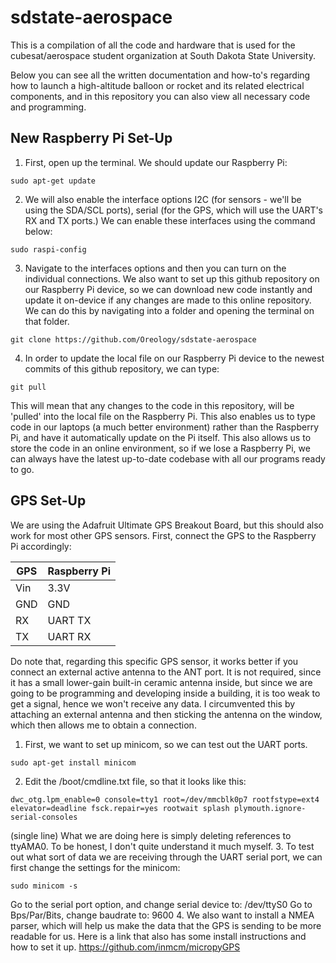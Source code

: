 # sdstate-aerospace


This is a compilation of all the code and hardware that is used for the cubesat/aerospace student organization at South Dakota State University.

Below you can see all the written documentation and how-to's regarding how to launch a high-altitude balloon or rocket and its related electrical components, and in this repository you can also view all necessary code and programming.


## New Raspberry Pi Set-Up
1. First, open up the terminal. We should update our Raspberry Pi:
```
sudo apt-get update
```
2. We will also enable the interface options I2C (for sensors - we'll be using the SDA/SCL ports), serial (for the GPS, which will use the UART's RX and TX ports.) We can enable these interfaces using the command below:
```
sudo raspi-config
```
3. Navigate to the interfaces options and then you can turn on the individual connections.
We also want to set up this github repository on our Raspberry Pi device, so we can download new code instantly and update it on-device if any changes are made to this online repository. We can do this by navigating into a folder and opening the terminal on that folder.
```
git clone https://github.com/Oreology/sdstate-aerospace
```
4. In order to update the local file on our Raspberry Pi device to the newest commits of this github repository, we can type:
```
git pull
```
This will mean that any changes to the code in this repository, will be 'pulled' into the local file on the Raspberry Pi.
This also enables us to type code in our laptops (a much better environment) rather than the Raspberry Pi, and have it automatically update on the Pi itself. This also allows us to store the code in an online environment, so if we lose a Raspberry Pi, we can always have the latest up-to-date codebase with all our programs ready to go.

## GPS Set-Up
We are using the Adafruit Ultimate GPS Breakout Board, but this should also work for most other GPS sensors.
First, connect the GPS to the Raspberry Pi accordingly:

|GPS      |Raspberry Pi  |
|---------|--------------|
|Vin      | 3.3V         |
|GND      | GND          |
|RX       | UART  TX     |
|TX       | UART  RX     |

Do note that, regarding this specific GPS sensor, it works better if you connect an external active antenna to the ANT port. It is not required, since it has a small lower-gain built-in ceramic antenna inside, but since we are going to be programming and developing inside a building, it is too weak to get a signal, hence we won't receive any data. I circumvented this by attaching an external antenna and then sticking the antenna on the window, which then allows me to obtain a connection.

1. First, we want to set up minicom, so we can test out the UART ports.
```
sudo apt-get install minicom
```
2. Edit the /boot/cmdline.txt file, so that it looks like this:
```
dwc_otg.lpm_enable=0 console=tty1 root=/dev/mmcblk0p7 rootfstype=ext4 elevator=deadline fsck.repair=yes rootwait splash plymouth.ignore-serial-consoles
```
(single line)
What we are doing here is simply deleting references to ttyAMA0. To be honest, I don't quite understand it much myself.
3. To test out what sort of data we are receiving through the UART serial port, we can first change the settings for the minicom:
```
sudo minicom -s
```
Go to the serial port option, and change serial device to:     /dev/ttyS0
Go to Bps/Par/Bits, change baudrate to:     9600
4. We also want to install a NMEA parser, which will help us make the data that the GPS is sending to be more readable for us. Here is a link that also has some install instructions and how to set it up.
https://github.com/inmcm/micropyGPS


